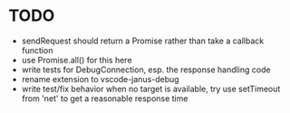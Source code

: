 # TODO

- sendRequest should return a Promise rather than take a callback function
- use Promise.all() for this here
- write tests for DebugConnection, esp. the response handling code
- rename extension to vscode-janus-debug
- write test/fix behavior when no target is available, try use setTimeout from
  'net' to get a reasonable response time
